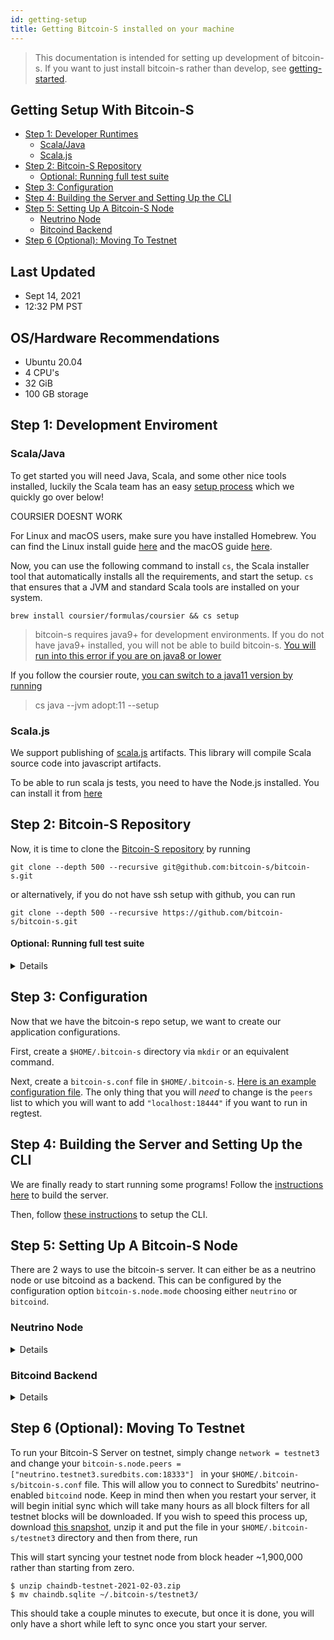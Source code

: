 ```yaml
---
id: getting-setup
title: Getting Bitcoin-S installed on your machine
---
```


> This documentation is intended for setting up development of bitcoin-s.
> If you want to just install bitcoin-s rather than develop, 
> see [getting-started](getting-started.md).

## Getting Setup With Bitcoin-S

<!-- START doctoc generated TOC please keep comment here to allow auto update -->
<!-- DON'T EDIT THIS SECTION, INSTEAD RE-RUN doctoc TO UPDATE -->
<!-- END doctoc -->

- [Step 1: Developer Runtimes](#step-1--developer-runtimes)
  * [Scala/Java](#scala-java)
  * [Scala.js](#scalajs)
- [Step 2: Bitcoin-S Repository](#step-2--bitcoin-s-repository)
    + [Optional: Running full test suite](#optional--running-full-test-suite)
- [Step 3: Configuration](#step-3--configuration)
- [Step 4: Building the Server and Setting Up the CLI](#step-4--building-the-server-and-setting-up-the-cli)
- [Step 5: Setting Up A Bitcoin-S Node](#step-5--setting-up-a-bitcoin-s-node)
  * [Neutrino Node](#neutrino-node)
  * [Bitcoind Backend](#bitcoind-backend)
- [Step 6 (Optional): Moving To Testnet](#step-6--optional---moving-to-testnet)

<!-- END doctoc generated TOC please keep comment here to allow auto update -->

## Last Updated

- Sept 14, 2021
- 12:32 PM PST

## OS/Hardware Recommendations

- Ubuntu 20.04
- 4 CPU's 
- 32 GiB
- 100 GB storage


## Step 1: Development Enviroment

### 

### Scala/Java

To get started you will need Java, Scala, and some other nice tools installed, luckily the Scala team has an easy [setup process](https://docs.scala-lang.org/getting-started/index.html) which we quickly go over below!

COURSIER DOESNT WORK

For Linux and macOS users, make sure you have installed Homebrew. You can find the Linux install guide [here](https://docs.brew.sh/Homebrew-on-Linux) and the macOS guide [here](https://brew.sh/).

Now, you can use the following command to install `cs`, the Scala installer tool that automatically installs all the requirements, and start the setup. `cs` that ensures that a JVM and standard Scala tools are installed on your system. 

```
brew install coursier/formulas/coursier && cs setup
```

>bitcoin-s requires java9+ for development environments. If you do not have java9+ installed, you will not be able to build bitcoin-s.
[You will run into this error if you are on java8 or lower](https://github.com/bitcoin-s/bitcoin-s/issues/3298)

If you follow the coursier route, [you can switch to a java11 version by running](https://get-coursier.io/docs/2.0.0-RC6-15/cli-java.html)

>cs java --jvm adopt:11 --setup

### Scala.js

We support publishing of [scala.js](https://www.scala-js.org/) artifacts. 
This library will compile Scala source code into javascript artifacts.

To be able to run scala js tests, you need to have the Node.js installed.
You can install it from [here](https://nodejs.org/en/)

## Step 2: Bitcoin-S Repository

Now, it is time to clone the [Bitcoin-S repository](https://github.com/bitcoin-s/bitcoin-s/) by running

```bashrc
git clone --depth 500 --recursive git@github.com:bitcoin-s/bitcoin-s.git
```

or alternatively, if you do not have ssh setup with github, you can run

```bashrc
git clone --depth 500 --recursive https://github.com/bitcoin-s/bitcoin-s.git
```


#### Optional: Running full test suite
<details>
> WARNING: This should not be done on low resource machines. Running the entire test suite requires at minimum of 4GB
> of RAM on the machine you are running this on.

To run the entire test suite, you need to download all bitcoind instances and eclair instances. This is needed for unit tests
or binding bitcoin-s to a bitcoind instance if you do not have locally running instances.

If you want to run the entire test suite you can run the following command.

```bashrc
sbt test
```
</details>


## Step 3: Configuration

Now that we have the bitcoin-s repo setup, we want to create our application configurations. 

First, create a `$HOME/.bitcoin-s` directory via `mkdir` or an equivalent command. 

Next, create a `bitcoin-s.conf` file in `$HOME/.bitcoin-s`. [Here is an example configuration file](config/configuration.md#example-configuration-file). The only thing that you will _need_ to change is the `peers` list to which you will want to add `"localhost:18444"` if you want to run in regtest.

## Step 4: Building the Server and Setting Up the CLI

We are finally ready to start running some programs! Follow the [instructions here](applications/server.md#building-the-server) to build the server. 

Then, follow [these instructions](applications/cli.md) to setup the CLI.

## Step 5: Setting Up A Bitcoin-S Node

There are 2 ways to use the bitcoin-s server. It can either be as a neutrino node or use bitcoind as a backend.
This can be configured by the configuration option `bitcoin-s.node.mode` choosing either `neutrino` or `bitcoind`.

### Neutrino Node

<details>
To use a neutrino server you need to be paired with a bitcoin node that can serve compact filters.
[Suredbits](https://suredbits.com/) runs a mainnet and testnet node you can connect to them by setting your `peers` config option in the `$HOME/.bitcoin-s/bitcoin-s.conf` to:

Mainnet:

`bitcoin-s.node.peers = ["neutrino.suredbits.com:8333"]`

Testnet:

`bitcoin-s.node.peers = ["neutrino.testnet3.suredbits.com:18333"]`

If you would like to use your own node you can either use the bitcoind backend option or connect to your own compatible node.

After building your bitcoin-s server and properly configuring it to be in `neutrino` mode you can start your server with:

```bashrc
./app/server/target/universal/stage/bin/bitcoin-s-server
```

and once this is done, you should be able to communicate with the server using

```bashrc
./app/cli/target/universal/stage/bin/bitcoin-s-cli getnewaddress
```
</details>

### Bitcoind Backend

<details>
We recommend creating a directory someplace in which to run your `bitcoind` node. Once you have this directory created, add the following `bitcoin.conf` file to it:

```
regtest=1
server=1
rpcuser=[your username here]
rpcpassword=[your password here]
daemon=1
blockfilterindex=1
peerblockfilters=1
debug=1
txindex=1
```

If you already have a bitcoind node running and would like to connect your bitcoin-s server to it you can set your node's mode to `bitcoind`.

You will need to configure bitcoin-s to be able to find your bitcoind.
If you would only like bitcoin-s to connect to bitcoind and start it itself then you only need to properly set the `rpcuser`, and `rpcpassword` options.
If you would like bitcoin-s to launch bitcoind on start up you will need to set the other configuration options.
These options should default to use the latest bitcoind downloaded from `sbt downloadBitcoind`.

```$xslt
bitcoin-s {
    bitcoind-rpc {
        # bitcoind rpc username
        rpcuser = user
        # bitcoind rpc password
        rpcpassword = password

        # Binary location of bitcoind
        binary = ${HOME}/.bitcoin-s/binaries/bitcoind/bitcoin-0.20.1/bin/bitcoind
        # bitcoind datadir
        datadir = ${HOME}/.bitcoin
        # bitcoind network host
        connect = localhost
        # bitcoind p2p port
        port = 8333
        # bitcoind rpc host
        rpcconnect = localhost
        # bitcoind rpc port
        rpcport = 8332
    }
}
```

</details>

## Step 6 (Optional): Moving To Testnet

To run your Bitcoin-S Server on testnet, simply change `network = testnet3` and change
your `bitcoin-s.node.peers = ["neutrino.testnet3.suredbits.com:18333"] ` in your `$HOME/.bitcoin-s/bitcoin-s.conf` file.
This will allow you to connect to Suredbits' neutrino-enabled `bitcoind` node.
Keep in mind then when you restart your server, it will begin initial sync which will take
many hours as all block filters for all testnet blocks will be downloaded.
If you wish to speed this process up,
download [this snapshot](https://s3-us-west-2.amazonaws.com/www.suredbits.com/chaindb-testnet-2021-02-03.zip), unzip it and put the file in your `$HOME/.bitcoin-s/testnet3` directory and then from there, run

This will start syncing your testnet node from block header ~1,900,000 rather than starting from zero.

```bashrc
$ unzip chaindb-testnet-2021-02-03.zip
$ mv chaindb.sqlite ~/.bitcoin-s/testnet3/
```

This should take a couple minutes to execute, but once it is done, you will only have a short while left to sync once you start your server.